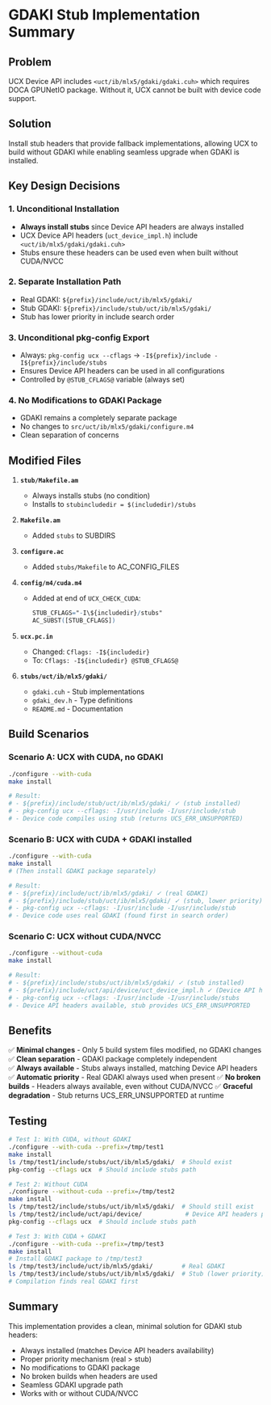 # GDAKI Stub Implementation Summary

## Problem
UCX Device API includes `<uct/ib/mlx5/gdaki/gdaki.cuh>` which requires DOCA GPUNetIO package. Without it, UCX cannot be built with device code support.

## Solution
Install stub headers that provide fallback implementations, allowing UCX to build without GDAKI while enabling seamless upgrade when GDAKI is installed.

## Key Design Decisions

### 1. Unconditional Installation
- **Always install stubs** since Device API headers are always installed
- UCX Device API headers (`uct_device_impl.h`) include `<uct/ib/mlx5/gdaki/gdaki.cuh>`
- Stubs ensure these headers can be used even when built without CUDA/NVCC

### 2. Separate Installation Path
- Real GDAKI: `${prefix}/include/uct/ib/mlx5/gdaki/`
- Stub GDAKI: `${prefix}/include/stub/uct/ib/mlx5/gdaki/`
- Stub has lower priority in include search order

### 3. Unconditional pkg-config Export
- Always: `pkg-config ucx --cflags` → `-I${prefix}/include -I${prefix}/include/stubs`
- Ensures Device API headers can be used in all configurations
- Controlled by `@STUB_CFLAGS@` variable (always set)

### 4. No Modifications to GDAKI Package
- GDAKI remains a completely separate package
- No changes to `src/uct/ib/mlx5/gdaki/configure.m4`
- Clean separation of concerns

## Modified Files

1. **`stub/Makefile.am`**
   - Always installs stubs (no condition)
   - Installs to `stubincludedir = $(includedir)/stubs`

2. **`Makefile.am`**
   - Added `stubs` to SUBDIRS

3. **`configure.ac`**
   - Added `stubs/Makefile` to AC_CONFIG_FILES

4. **`config/m4/cuda.m4`**
   - Added at end of `UCX_CHECK_CUDA`:
     ```m4
     STUB_CFLAGS="-I\${includedir}/stubs"
     AC_SUBST([STUB_CFLAGS])
     ```

5. **`ucx.pc.in`**
   - Changed: `Cflags: -I${includedir}`
   - To: `Cflags: -I${includedir} @STUB_CFLAGS@`

6. **`stubs/uct/ib/mlx5/gdaki/`**
   - `gdaki.cuh` - Stub implementations
   - `gdaki_dev.h` - Type definitions
   - `README.md` - Documentation

## Build Scenarios

### Scenario A: UCX with CUDA, no GDAKI
```bash
./configure --with-cuda
make install

# Result:
# - ${prefix}/include/stub/uct/ib/mlx5/gdaki/ ✓ (stub installed)
# - pkg-config ucx --cflags: -I/usr/include -I/usr/include/stub
# - Device code compiles using stub (returns UCS_ERR_UNSUPPORTED)
```

### Scenario B: UCX with CUDA + GDAKI installed
```bash
./configure --with-cuda
make install
# (Then install GDAKI package separately)

# Result:
# - ${prefix}/include/uct/ib/mlx5/gdaki/ ✓ (real GDAKI)
# - ${prefix}/include/stub/uct/ib/mlx5/gdaki/ ✓ (stub, lower priority)
# - pkg-config ucx --cflags: -I/usr/include -I/usr/include/stub
# - Device code uses real GDAKI (found first in search order)
```

### Scenario C: UCX without CUDA/NVCC
```bash
./configure --without-cuda
make install

# Result:
# - ${prefix}/include/stubs/uct/ib/mlx5/gdaki/ ✓ (stub installed)
# - ${prefix}/include/uct/api/device/uct_device_impl.h ✓ (Device API headers)
# - pkg-config ucx --cflags: -I/usr/include -I/usr/include/stubs
# - Device API headers available, stub provides UCS_ERR_UNSUPPORTED
```

## Benefits

✅ **Minimal changes** - Only 5 build system files modified, no GDAKI changes
✅ **Clean separation** - GDAKI package completely independent  
✅ **Always available** - Stubs always installed, matching Device API headers
✅ **Automatic priority** - Real GDAKI always used when present
✅ **No broken builds** - Headers always available, even without CUDA/NVCC
✅ **Graceful degradation** - Stub returns UCS_ERR_UNSUPPORTED at runtime

## Testing

```bash
# Test 1: With CUDA, without GDAKI
./configure --with-cuda --prefix=/tmp/test1
make install
ls /tmp/test1/include/stubs/uct/ib/mlx5/gdaki/  # Should exist
pkg-config --cflags ucx  # Should include stubs path

# Test 2: Without CUDA
./configure --without-cuda --prefix=/tmp/test2
make install
ls /tmp/test2/include/stubs/uct/ib/mlx5/gdaki/  # Should still exist
ls /tmp/test2/include/uct/api/device/            # Device API headers present
pkg-config --cflags ucx  # Should include stubs path

# Test 3: With CUDA + GDAKI
./configure --with-cuda --prefix=/tmp/test3
make install
# Install GDAKI package to /tmp/test3
ls /tmp/test3/include/uct/ib/mlx5/gdaki/        # Real GDAKI
ls /tmp/test3/include/stubs/uct/ib/mlx5/gdaki/  # Stub (lower priority)
# Compilation finds real GDAKI first
```

## Summary

This implementation provides a clean, minimal solution for GDAKI stub headers:
- Always installed (matches Device API headers availability)
- Proper priority mechanism (real > stub)
- No modifications to GDAKI package
- No broken builds when headers are used
- Seamless GDAKI upgrade path
- Works with or without CUDA/NVCC
